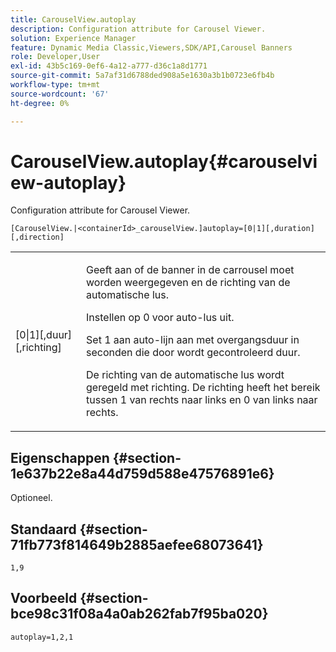```yaml
---
title: CarouselView.autoplay
description: Configuration attribute for Carousel Viewer.
solution: Experience Manager
feature: Dynamic Media Classic,Viewers,SDK/API,Carousel Banners
role: Developer,User
exl-id: 43b5c169-0ef6-4a12-a777-d36c1a8d1771
source-git-commit: 5a7af31d6788ded908a5e1630a3b1b0723e6fb4b
workflow-type: tm+mt
source-wordcount: '67'
ht-degree: 0%

---
```


# CarouselView.autoplay{#carouselview-autoplay}

Configuration attribute for Carousel Viewer.

`[CarouselView.|<containerId>_carouselView.]autoplay=[0|1][,duration][,direction]`

<table id="table_441553CD34C94A58A9D7CBF772DEDDB6"> 
 <tbody> 
  <tr> 
   <td colname="col1"> <p> <span class="codeph">[0|1][,duur][,richting]</span> </p> </td> 
   <td colname="col2"> <p> Geeft aan of de banner in de carrousel moet worden weergegeven en de richting van de automatische lus. </p> <p>Instellen op <span class="codeph"> 0</span> voor auto-lus uit. </p> <p>Set <span class="codeph"> 1</span> aan auto-lijn aan met overgangsduur in seconden die door wordt gecontroleerd <span class="codeph"> duur</span>. </p> <p>De richting van de automatische lus wordt geregeld met <span class="codeph"> richting</span>. De <span class="codeph"> richting</span> heeft het bereik tussen <span class="codeph"> 1</span> van rechts naar links en <span class="codeph"> 0</span> van links naar rechts. </p> </td> 
  </tr> 
 </tbody> 
</table>

## Eigenschappen {#section-1e637b22e8a44d759d588e47576891e6}

Optioneel.

## Standaard {#section-71fb773f814649b2885aefee68073641}

`1,9`

## Voorbeeld {#section-bce98c31f08a4a0ab262fab7f95ba020}

```
autoplay=1,2,1
```
